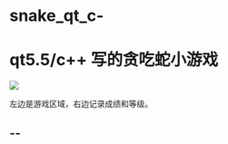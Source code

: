 # snake_qt_c-

# qt5.5/c++ 写的贪吃蛇小游戏

![](http://ww1.sinaimg.cn/mw1024/8b0e6873gw1f91j3o610hj20rl0ipt9l.jpg)

左边是游戏区域，右边记录成绩和等级。

--
--